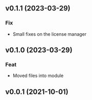 ## v0.1.1 (2023-03-29)

### Fix

- Small fixes on the license manager

## v0.1.0 (2023-03-29)

### Feat

- Moved files into module

## v0.0.1 (2021-10-01)

